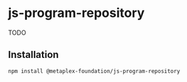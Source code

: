 # js-program-repository

TODO

## Installation

```sh
npm install @metaplex-foundation/js-program-repository
```
